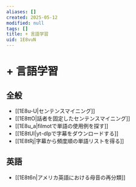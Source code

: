 ```yaml
---
aliases: []
created: 2025-05-12
modified: null
tags: []
title: + 言語学習
uid: 1E8vuN
---
```


# + 言語学習

## 全般

- [[1E8u-U|センテンスマイニング]]
- [[1E8ttO|話者を固定したセンテンスマイニング]]
- [[1E8u_a|filmotで単語の使用例を探す]]
- [[1E8tUI|yt-dlpで字幕をダウンロードする]]
- [[1E8tRj|字幕から頻度順の単語リストを得る]]

## 英語

- [[1E8t6n|アメリカ英語における母音の再分類]]